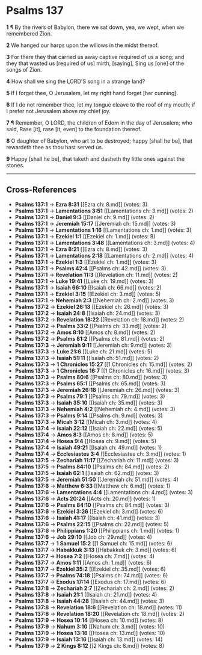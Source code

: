 # Psalms 137

**1** ¶ By the rivers of Babylon, there we sat down, yea, we wept, when we remembered Zion.

**2** We hanged our harps upon the willows in the midst thereof.

**3** For there they that carried us away captive required of us a song; and they that wasted us [required of us] mirth, [saying], Sing us [one] of the songs of Zion.

**4** How shall we sing the LORD'S song in a strange land?

**5** If I forget thee, O Jerusalem, let my right hand forget [her cunning].

**6** If I do not remember thee, let my tongue cleave to the roof of my mouth; if I prefer not Jerusalem above my chief joy.

**7** ¶ Remember, O LORD, the children of Edom in the day of Jerusalem; who said, Rase [it], rase [it, even] to the foundation thereof.

**8** O daughter of Babylon, who art to be destroyed; happy [shall he be], that rewardeth thee as thou hast served us.

**9** Happy [shall he be], that taketh and dasheth thy little ones against the stones.

---

## Cross-References

- **Psalms 137:1** → **Ezra 8:31** [[Ezra ch: 8.md]] (votes: 3)
- **Psalms 137:1** → **Lamentations 3:51** [[Lamentations ch: 3.md]] (votes: 2)
- **Psalms 137:1** → **Daniel 9:3** [[Daniel ch: 9.md]] (votes: 2)
- **Psalms 137:1** → **Jeremiah 15:17** [[Jeremiah ch: 15.md]] (votes: 3)
- **Psalms 137:1** → **Lamentations 1:16** [[Lamentations ch: 1.md]] (votes: 3)
- **Psalms 137:1** → **Ezekiel 1:1** [[Ezekiel ch: 1.md]] (votes: 8)
- **Psalms 137:1** → **Lamentations 3:48** [[Lamentations ch: 3.md]] (votes: 4)
- **Psalms 137:1** → **Ezra 8:21** [[Ezra ch: 8.md]] (votes: 3)
- **Psalms 137:1** → **Lamentations 2:18** [[Lamentations ch: 2.md]] (votes: 4)
- **Psalms 137:1** → **Ezekiel 1:3** [[Ezekiel ch: 1.md]] (votes: 3)
- **Psalms 137:1** → **Psalms 42:4** [[Psalms ch: 42.md]] (votes: 3)
- **Psalms 137:1** → **Revelation 11:3** [[Revelation ch: 11.md]] (votes: 2)
- **Psalms 137:1** → **Luke 19:41** [[Luke ch: 19.md]] (votes: 3)
- **Psalms 137:1** → **Isaiah 66:10** [[Isaiah ch: 66.md]] (votes: 2)
- **Psalms 137:1** → **Ezekiel 3:15** [[Ezekiel ch: 3.md]] (votes: 5)
- **Psalms 137:1** → **Nehemiah 2:3** [[Nehemiah ch: 2.md]] (votes: 3)
- **Psalms 137:2** → **Ezekiel 26:13** [[Ezekiel ch: 26.md]] (votes: 3)
- **Psalms 137:2** → **Isaiah 24:8** [[Isaiah ch: 24.md]] (votes: 3)
- **Psalms 137:2** → **Revelation 18:22** [[Revelation ch: 18.md]] (votes: 2)
- **Psalms 137:2** → **Psalms 33:2** [[Psalms ch: 33.md]] (votes: 2)
- **Psalms 137:2** → **Amos 8:10** [[Amos ch: 8.md]] (votes: 2)
- **Psalms 137:2** → **Psalms 81:2** [[Psalms ch: 81.md]] (votes: 2)
- **Psalms 137:3** → **Jeremiah 9:11** [[Jeremiah ch: 9.md]] (votes: 3)
- **Psalms 137:3** → **Luke 21:6** [[Luke ch: 21.md]] (votes: 5)
- **Psalms 137:3** → **Isaiah 51:11** [[Isaiah ch: 51.md]] (votes: 2)
- **Psalms 137:3** → **1 Chronicles 15:27** [[1 Chronicles ch: 15.md]] (votes: 2)
- **Psalms 137:3** → **1 Chronicles 16:7** [[1 Chronicles ch: 16.md]] (votes: 3)
- **Psalms 137:3** → **Psalms 80:6** [[Psalms ch: 80.md]] (votes: 3)
- **Psalms 137:3** → **Psalms 65:1** [[Psalms ch: 65.md]] (votes: 3)
- **Psalms 137:3** → **Jeremiah 26:18** [[Jeremiah ch: 26.md]] (votes: 3)
- **Psalms 137:3** → **Psalms 79:1** [[Psalms ch: 79.md]] (votes: 3)
- **Psalms 137:3** → **Isaiah 35:10** [[Isaiah ch: 35.md]] (votes: 3)
- **Psalms 137:3** → **Nehemiah 4:2** [[Nehemiah ch: 4.md]] (votes: 3)
- **Psalms 137:3** → **Psalms 9:14** [[Psalms ch: 9.md]] (votes: 3)
- **Psalms 137:3** → **Micah 3:12** [[Micah ch: 3.md]] (votes: 4)
- **Psalms 137:4** → **Isaiah 22:12** [[Isaiah ch: 22.md]] (votes: 5)
- **Psalms 137:4** → **Amos 8:3** [[Amos ch: 8.md]] (votes: 5)
- **Psalms 137:4** → **Hosea 9:4** [[Hosea ch: 9.md]] (votes: 5)
- **Psalms 137:4** → **Isaiah 49:21** [[Isaiah ch: 49.md]] (votes: 1)
- **Psalms 137:4** → **Ecclesiastes 3:4** [[Ecclesiastes ch: 3.md]] (votes: 1)
- **Psalms 137:5** → **Zechariah 11:17** [[Zechariah ch: 11.md]] (votes: 3)
- **Psalms 137:5** → **Psalms 84:10** [[Psalms ch: 84.md]] (votes: 2)
- **Psalms 137:5** → **Isaiah 62:1** [[Isaiah ch: 62.md]] (votes: 3)
- **Psalms 137:5** → **Jeremiah 51:50** [[Jeremiah ch: 51.md]] (votes: 4)
- **Psalms 137:6** → **Matthew 6:33** [[Matthew ch: 6.md]] (votes: 1)
- **Psalms 137:6** → **Lamentations 4:4** [[Lamentations ch: 4.md]] (votes: 3)
- **Psalms 137:6** → **Acts 20:24** [[Acts ch: 20.md]] (votes: 1)
- **Psalms 137:6** → **Psalms 84:10** [[Psalms ch: 84.md]] (votes: 3)
- **Psalms 137:6** → **Ezekiel 3:26** [[Ezekiel ch: 3.md]] (votes: 6)
- **Psalms 137:6** → **Isaiah 41:17** [[Isaiah ch: 41.md]] (votes: 3)
- **Psalms 137:6** → **Psalms 22:15** [[Psalms ch: 22.md]] (votes: 5)
- **Psalms 137:6** → **Philippians 1:20** [[Philippians ch: 1.md]] (votes: 1)
- **Psalms 137:6** → **Job 29:10** [[Job ch: 29.md]] (votes: 4)
- **Psalms 137:7** → **1 Samuel 15:2** [[1 Samuel ch: 15.md]] (votes: 6)
- **Psalms 137:7** → **Habakkuk 3:13** [[Habakkuk ch: 3.md]] (votes: 6)
- **Psalms 137:7** → **Hosea 7:2** [[Hosea ch: 7.md]] (votes: 4)
- **Psalms 137:7** → **Amos 1:11** [[Amos ch: 1.md]] (votes: 6)
- **Psalms 137:7** → **Ezekiel 35:2** [[Ezekiel ch: 35.md]] (votes: 6)
- **Psalms 137:7** → **Psalms 74:18** [[Psalms ch: 74.md]] (votes: 6)
- **Psalms 137:7** → **Exodus 17:14** [[Exodus ch: 17.md]] (votes: 6)
- **Psalms 137:8** → **Zechariah 2:7** [[Zechariah ch: 2.md]] (votes: 2)
- **Psalms 137:8** → **Isaiah 21:1** [[Isaiah ch: 21.md]] (votes: 4)
- **Psalms 137:8** → **Isaiah 44:28** [[Isaiah ch: 44.md]] (votes: 3)
- **Psalms 137:8** → **Revelation 18:6** [[Revelation ch: 18.md]] (votes: 11)
- **Psalms 137:8** → **Revelation 18:20** [[Revelation ch: 18.md]] (votes: 2)
- **Psalms 137:9** → **Hosea 10:14** [[Hosea ch: 10.md]] (votes: 8)
- **Psalms 137:9** → **Nahum 3:10** [[Nahum ch: 3.md]] (votes: 10)
- **Psalms 137:9** → **Hosea 13:16** [[Hosea ch: 13.md]] (votes: 10)
- **Psalms 137:9** → **Isaiah 13:16** [[Isaiah ch: 13.md]] (votes: 14)
- **Psalms 137:9** → **2 Kings 8:12** [[2 Kings ch: 8.md]] (votes: 8)
